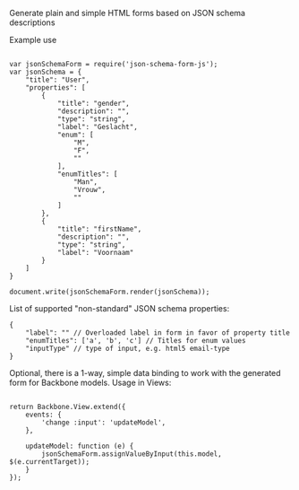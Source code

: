 Generate plain and simple HTML forms based on JSON schema descriptions
 
Example use
 
```

var jsonSchemaForm = require('json-schema-form-js');
var jsonSchema = {
	"title": "User",
	"properties": [
		{
			"title": "gender",
			"description": "",
			"type": "string",
			"label": "Geslacht",
			"enum": [
				"M",
				"F",
				""
			],
			"enumTitles": [
				"Man",
				"Vrouw",
				""
			]
		},
		{
			"title": "firstName",
			"description": "",
			"type": "string",
			"label": "Voornaam"
		}
	]
}

document.write(jsonSchemaForm.render(jsonSchema));

```

List of supported "non-standard" JSON schema properties:


```
{
	"label": "" // Overloaded label in form in favor of property title
	"enumTitles": ['a', 'b', 'c'] // Titles for enum values
	"inputType" // type of input, e.g. html5 email-type
}

```

Optional, there is a 1-way, simple data binding to work with the generated form for Backbone models. Usage in Views:

```

return Backbone.View.extend({
	events: {
		'change :input': 'updateModel',
	},

	updateModel: function (e) {
		jsonSchemaForm.assignValueByInput(this.model, $(e.currentTarget));
	}
});

```